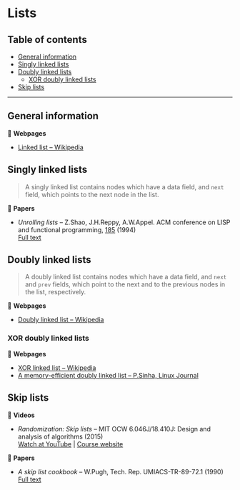 # Lists

## Table of contents

* [General information](#general-information)
* [Singly linked lists](#singly-linked-lists)
* [Doubly linked lists](#doubly-linked-lists)
	* [XOR doubly linked lists](#xor-doubly-linked-lists)
* [Skip lists](#skip-lists)

---

## General information

:link: **Webpages**

* [Linked list &ndash; Wikipedia](https://en.wikipedia.org/wiki/Linked_list)

## Singly linked lists

> A singly linked list contains nodes which have a data field, and `next` field, which points to the next node in the list.

:page_facing_up: **Papers**

* *Unrolling lists* &ndash; Z.Shao, J.H.Reppy, A.W.Appel. ACM conference on LISP and functional programming, [185](https://doi.org/10.1145/182590.182453) (1994)\
[Full text](http://flint.cs.yale.edu/flint/publications/listrep.ps.gz)

## Doubly linked lists

> A doubly linked list contains nodes which have a data field, and `next` and `prev` fields, which point to the next and to the previous nodes in the list, respectively.

:link: **Webpages**

* [Doubly linked list &ndash; Wikipedia](https://en.wikipedia.org/wiki/Doubly_linked_list)

### XOR doubly linked lists

:link: **Webpages**

* [XOR linked list &ndash; Wikipedia](https://en.wikipedia.org/wiki/XOR_linked_list)
* [A memory-efficient doubly linked list &ndash; P.Sinha, Linux Journal](https://www.linuxjournal.com/article/6828)

## Skip lists

:movie_camera: **Videos**

* *Randomization: Skip lists* &ndash; MIT OCW 6.046J/18.410J: Design and analysis of algorithms (2015)\
[Watch at YouTube](https://www.youtube.com/watch?v=2g9OSRKJuzM) |
[Course website](https://ocw.mit.edu/courses/electrical-engineering-and-computer-science/6-046j-design-and-analysis-of-algorithms-spring-2015/)

:page_facing_up: **Papers**

* *A skip list cookbook* &ndash; W.Pugh, Tech. Rep. UMIACS-TR-89-72.1 (1990)\
[Full text](http://cglab.ca/~morin/teaching/5408/refs/p90b.pdf)
